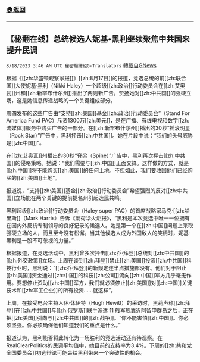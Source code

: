 ###  [:house:返回](README.md)
---


## 【秘翻在线】总统候选人妮基•黑利继续聚焦中共国来提升民调
`8/18/2023 3:46 AM UTC 秘密翻譯組G-Translators` [轉載自GNews](https://gnews.org/articles/1565525)

根据《[[zh:华盛顿观察家报]]》[[zh:8月17日]]的报道，竞选总统的前[[zh:联合国]]大使妮基·黑利（Nikki Haley）一个超级[[zh:政治]]行动委员会在[[zh:艾奥瓦]]州和[[zh:新罕布什尔州]]推出了两则新广告，赞扬她对[[zh:中共国]]的强硬立场，这是她信息传递战略的一个关键组成部分。

周四发布的这些广告由“支持[[zh:美国]]基金[[zh:政治]]行动委员会”（Stand For America Fund PAC）斥资1300万[[zh:美元]]，是在广播、有线电视和数字[[zh:流媒体]]服务中购买广告的一部分。在[[zh:新罕布什尔州]]播出的30秒“摇滚明星（Rock Star）”广告中，黑利抨击[[zh:中共国]]。她在片段中说：“我们的头号威胁是[[zh:中国]]”。

在[[zh:艾奥瓦]]州播出的30秒“脊梁（Spine）”广告中，黑利再次抨击[[zh:中共国]]的侵略策略。她说：“我们需要与[[zh:中国]]正面交锋。这样做的方式，就是[[zh:中国]]将不能购买[[zh:美国]]的任何土地。不但如此，我们要收回他们已经购买的[[zh:美国]]土地”。

报道说，“支持[[zh:美国]]基金[[zh:政治]]行动委员会”希望强烈的反对[[zh:中共国]]立场能在两个关键的提前提名州引起选民共鸣。

黑利超级[[zh:政治]]行动委员会（Haley super PAC）的首席战略家马克·[[zh:哈里斯]]（Mark Harris）告诉《爱荷华火炬报》，“黑利是本次竞选中唯一一位拥有在国内外反抗专制领导的良好记录的候选人。她是第一个在[[zh:中国]]问题上采取强硬立场的人，而且至今没有松懈。当其他候选人成为外国敌人的笑柄时，妮基·黑利是一股不可忽视的力量。”

根据报道，在竞选活动中，黑利曾多次抨击[[zh:乔·拜登]]总统对[[zh:中共国]]的[[zh:外交政策]]立场。上周在谈到[[zh:拜登]]禁止[[zh:美国]]投资[[zh:中共国]]科技行业时，黑利说：“[[zh:乔·拜登]]的新规定连半点措施都没有。他们对于阻止[[zh:美国]]资金通过[[zh:中国]]的科技[[zh:公司]]流向[[zh:中国]]军方几乎毫无作用。要想停止资助[[zh:中国]]军方，我们就必须停止[[zh:美国]]对[[zh:中国]]关键技术和[[zh:军工企业]]的所有投资......就这样”。

上周，在接受电台主持人休·休伊特（Hugh Hewitt）的采访时，黑莉声称[[zh:拜登]]在[[zh:中共国]]与[[zh:俄罗斯]]联手派遣 11 艘军舰靠近阿留申群岛之后，正在把[[zh:美国]]引向与[[zh:中共国]]的[[zh:战争]]。“你不能害怕[[zh:中国]]。你必须坚强。你必须确保他们知道我们的重点是什么。”

报道认为，黑利能否将此转化为一场胜利的竞选活动还有待观察。在RealClearPolitics的民调平均值中，她目前的支持率为3.4%。下周的[[zh:共和党全国委员会]]初选辩论可能会给黑利带来一个突破性的机会。
